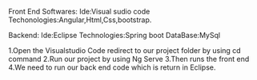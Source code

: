 Front End Softwares:
Ide:Visual sudio code
Techonologies:Angular,Html,Css,bootstrap.

Backend:
Ide:Eclipse
Technologies:Spring boot
DataBase:MySql

1.Open the Visualstudio Code redirect to our project folder by using cd command
2.Run our project by using Ng Serve
3.Then runs the front end
4.We need to run our back end code which is return in Eclipse.
